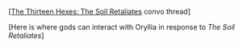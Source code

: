 \[[The Thirteen Hexes: The Soil Retaliates](https://www.reddit.com/r/GodhoodWB/comments/ftlhb9/endless_pantheon_turn_5_macro/fm8f5tf?utm_source=share&utm_medium=web2x) convo thread\]

\[Here is where gods can interact with Oryllia in response to *The Soil Retaliates*\]